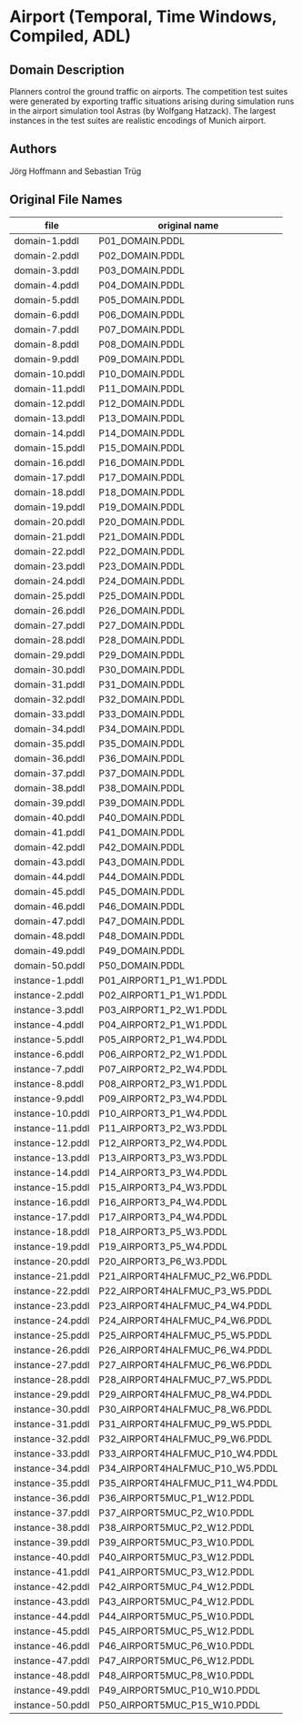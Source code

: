 # Airport (Temporal, Time Windows, Compiled, ADL)

## Domain Description

Planners control the ground traffic on airports.
The competition test suites were generated by exporting traffic situations arising during simulation runs in the airport simulation tool Astras (by Wolfgang Hatzack).
The largest instances in the test suites are realistic encodings of Munich airport.

## Authors

Jörg Hoffmann and Sebastian Trüg

## Original File Names

| file             | original name                   |
|------------------|---------------------------------|
| domain-1.pddl    | P01_DOMAIN.PDDL                 |
| domain-2.pddl    | P02_DOMAIN.PDDL                 |
| domain-3.pddl    | P03_DOMAIN.PDDL                 |
| domain-4.pddl    | P04_DOMAIN.PDDL                 |
| domain-5.pddl    | P05_DOMAIN.PDDL                 |
| domain-6.pddl    | P06_DOMAIN.PDDL                 |
| domain-7.pddl    | P07_DOMAIN.PDDL                 |
| domain-8.pddl    | P08_DOMAIN.PDDL                 |
| domain-9.pddl    | P09_DOMAIN.PDDL                 |
| domain-10.pddl   | P10_DOMAIN.PDDL                 |
| domain-11.pddl   | P11_DOMAIN.PDDL                 |
| domain-12.pddl   | P12_DOMAIN.PDDL                 |
| domain-13.pddl   | P13_DOMAIN.PDDL                 |
| domain-14.pddl   | P14_DOMAIN.PDDL                 |
| domain-15.pddl   | P15_DOMAIN.PDDL                 |
| domain-16.pddl   | P16_DOMAIN.PDDL                 |
| domain-17.pddl   | P17_DOMAIN.PDDL                 |
| domain-18.pddl   | P18_DOMAIN.PDDL                 |
| domain-19.pddl   | P19_DOMAIN.PDDL                 |
| domain-20.pddl   | P20_DOMAIN.PDDL                 |
| domain-21.pddl   | P21_DOMAIN.PDDL                 |
| domain-22.pddl   | P22_DOMAIN.PDDL                 |
| domain-23.pddl   | P23_DOMAIN.PDDL                 |
| domain-24.pddl   | P24_DOMAIN.PDDL                 |
| domain-25.pddl   | P25_DOMAIN.PDDL                 |
| domain-26.pddl   | P26_DOMAIN.PDDL                 |
| domain-27.pddl   | P27_DOMAIN.PDDL                 |
| domain-28.pddl   | P28_DOMAIN.PDDL                 |
| domain-29.pddl   | P29_DOMAIN.PDDL                 |
| domain-30.pddl   | P30_DOMAIN.PDDL                 |
| domain-31.pddl   | P31_DOMAIN.PDDL                 |
| domain-32.pddl   | P32_DOMAIN.PDDL                 |
| domain-33.pddl   | P33_DOMAIN.PDDL                 |
| domain-34.pddl   | P34_DOMAIN.PDDL                 |
| domain-35.pddl   | P35_DOMAIN.PDDL                 |
| domain-36.pddl   | P36_DOMAIN.PDDL                 |
| domain-37.pddl   | P37_DOMAIN.PDDL                 |
| domain-38.pddl   | P38_DOMAIN.PDDL                 |
| domain-39.pddl   | P39_DOMAIN.PDDL                 |
| domain-40.pddl   | P40_DOMAIN.PDDL                 |
| domain-41.pddl   | P41_DOMAIN.PDDL                 |
| domain-42.pddl   | P42_DOMAIN.PDDL                 |
| domain-43.pddl   | P43_DOMAIN.PDDL                 |
| domain-44.pddl   | P44_DOMAIN.PDDL                 |
| domain-45.pddl   | P45_DOMAIN.PDDL                 |
| domain-46.pddl   | P46_DOMAIN.PDDL                 |
| domain-47.pddl   | P47_DOMAIN.PDDL                 |
| domain-48.pddl   | P48_DOMAIN.PDDL                 |
| domain-49.pddl   | P49_DOMAIN.PDDL                 |
| domain-50.pddl   | P50_DOMAIN.PDDL                 |
| instance-1.pddl  | P01_AIRPORT1_P1_W1.PDDL         |
| instance-2.pddl  | P02_AIRPORT1_P1_W1.PDDL         |
| instance-3.pddl  | P03_AIRPORT1_P2_W1.PDDL         |
| instance-4.pddl  | P04_AIRPORT2_P1_W1.PDDL         |
| instance-5.pddl  | P05_AIRPORT2_P1_W4.PDDL         |
| instance-6.pddl  | P06_AIRPORT2_P2_W1.PDDL         |
| instance-7.pddl  | P07_AIRPORT2_P2_W4.PDDL         |
| instance-8.pddl  | P08_AIRPORT2_P3_W1.PDDL         |
| instance-9.pddl  | P09_AIRPORT2_P3_W4.PDDL         |
| instance-10.pddl | P10_AIRPORT3_P1_W4.PDDL         |
| instance-11.pddl | P11_AIRPORT3_P2_W3.PDDL         |
| instance-12.pddl | P12_AIRPORT3_P2_W4.PDDL         |
| instance-13.pddl | P13_AIRPORT3_P3_W3.PDDL         |
| instance-14.pddl | P14_AIRPORT3_P3_W4.PDDL         |
| instance-15.pddl | P15_AIRPORT3_P4_W3.PDDL         |
| instance-16.pddl | P16_AIRPORT3_P4_W4.PDDL         |
| instance-17.pddl | P17_AIRPORT3_P4_W4.PDDL         |
| instance-18.pddl | P18_AIRPORT3_P5_W3.PDDL         |
| instance-19.pddl | P19_AIRPORT3_P5_W4.PDDL         |
| instance-20.pddl | P20_AIRPORT3_P6_W3.PDDL         |
| instance-21.pddl | P21_AIRPORT4HALFMUC_P2_W6.PDDL  |
| instance-22.pddl | P22_AIRPORT4HALFMUC_P3_W5.PDDL  |
| instance-23.pddl | P23_AIRPORT4HALFMUC_P4_W4.PDDL  |
| instance-24.pddl | P24_AIRPORT4HALFMUC_P4_W6.PDDL  |
| instance-25.pddl | P25_AIRPORT4HALFMUC_P5_W5.PDDL  |
| instance-26.pddl | P26_AIRPORT4HALFMUC_P6_W4.PDDL  |
| instance-27.pddl | P27_AIRPORT4HALFMUC_P6_W6.PDDL  |
| instance-28.pddl | P28_AIRPORT4HALFMUC_P7_W5.PDDL  |
| instance-29.pddl | P29_AIRPORT4HALFMUC_P8_W4.PDDL  |
| instance-30.pddl | P30_AIRPORT4HALFMUC_P8_W6.PDDL  |
| instance-31.pddl | P31_AIRPORT4HALFMUC_P9_W5.PDDL  |
| instance-32.pddl | P32_AIRPORT4HALFMUC_P9_W6.PDDL  |
| instance-33.pddl | P33_AIRPORT4HALFMUC_P10_W4.PDDL |
| instance-34.pddl | P34_AIRPORT4HALFMUC_P10_W5.PDDL |
| instance-35.pddl | P35_AIRPORT4HALFMUC_P11_W4.PDDL |
| instance-36.pddl | P36_AIRPORT5MUC_P1_W12.PDDL     |
| instance-37.pddl | P37_AIRPORT5MUC_P2_W10.PDDL     |
| instance-38.pddl | P38_AIRPORT5MUC_P2_W12.PDDL     |
| instance-39.pddl | P39_AIRPORT5MUC_P3_W10.PDDL     |
| instance-40.pddl | P40_AIRPORT5MUC_P3_W12.PDDL     |
| instance-41.pddl | P41_AIRPORT5MUC_P3_W12.PDDL     |
| instance-42.pddl | P42_AIRPORT5MUC_P4_W12.PDDL     |
| instance-43.pddl | P43_AIRPORT5MUC_P4_W12.PDDL     |
| instance-44.pddl | P44_AIRPORT5MUC_P5_W10.PDDL     |
| instance-45.pddl | P45_AIRPORT5MUC_P5_W12.PDDL     |
| instance-46.pddl | P46_AIRPORT5MUC_P6_W10.PDDL     |
| instance-47.pddl | P47_AIRPORT5MUC_P6_W12.PDDL     |
| instance-48.pddl | P48_AIRPORT5MUC_P8_W10.PDDL     |
| instance-49.pddl | P49_AIRPORT5MUC_P10_W10.PDDL    |
| instance-50.pddl | P50_AIRPORT5MUC_P15_W10.PDDL    |
